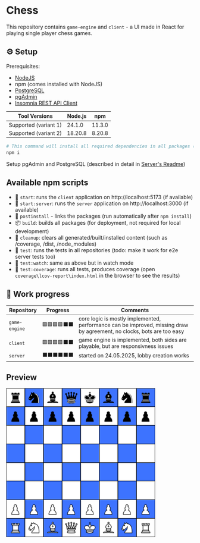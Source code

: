 # Chess

This repository contains `game-engine` and `client` - a UI made in React for playing single player chess games.

## ⚙️ Setup

Prerequisites:

- [NodeJS](https://nodejs.org/en/download)
- npm (comes installed with NodeJS)
- [PostgreSQL](https://www.postgresql.org/download/)
- [pgAdmin](https://www.pgadmin.org/download/)
- [Insomnia REST API Client](https://insomnia.rest/download)

| Tool Versions         | Node.js | npm    |
|----------------------|---------|--------|
| Supported (variant 1) | 24.1.0  | 11.3.0 |
| Supported (variant 2) | 18.20.8 | 8.20.8 |

```bash
# This command will install all required dependencies in all packages (thanks to npm workspaces)
npm i
```

Setup pgAdmin and PostgreSQL (described in detail in [Server's Readme](./server/README.md))

## Available npm scripts

-   🚀 `start`: runs the `client` application on http://localhost:5173 (if available)
-   🚀 `start:server`: runs the `server` application on http://localhost:3000 (if available)
-   🔗 `postinstall` - links the packages (run automatically after `npm install`)
-   📦 `build`: builds all packages (for deployment, not required for local development)
-   🧽 `cleanup`: clears all generated/built/installed content (such as /coverage, /dist, /node_modules)
-   🧪 `test`: runs the tests in all repositories (todo: make it work for e2e server tests too)
-   🧪 `test:watch`: same as above but in watch mode
-   🧪 `test:coverage`: runs all tests, produces coverage (open `coverage\lcov-report\index.html` in the browser to see the results)

## 🚧 Work progress

| Repository    | Progress     | Comments                                                                                              |
| ------------- | ------------ | ----------------------------------------------------------------------------------------------------- |
| `game-engine` | 🟩🟩🟩🟩⬛⬛ | core logic is mostly implemented, performance can be improved, missing draw by agreement, no clocks, bots are too easy                                                              |
| `client`      | 🟩🟩🟩🟩⬛⬛ | game engine is implemented, both sides are playable, but are responsivness issues |
| `server`      | ⬛⬛⬛⬛⬛⬛ | started on 24.05.2025, lobby creation works |

## Preview

<img src="./preview.png" alt="" width="400" height="400"/>
